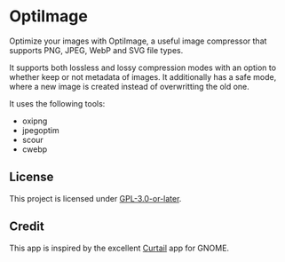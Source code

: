 # OptiImage

Optimize your images with OptiImage, a useful image compressor that supports
PNG, JPEG, WebP and SVG file types.

It supports both lossless and lossy compression modes with an option to whether
keep or not metadata of images. It additionally has a safe mode, where a new
image is created instead of overwritting the old one.

It uses the following tools:

+ oxipng
+ jpegoptim
+ scour
+ cwebp

## License

This project is licensed under
[GPL-3.0-or-later](https://spdx.org/licenses/preview/GPL-3.0-or-later.html).

## Credit

This app is inspired by the excellent
[Curtail](https://apps.gnome.org/Curtail/) app for GNOME.